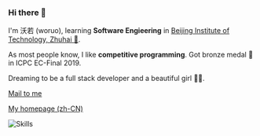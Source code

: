 ### Hi there 👋

I'm 沃若 (woruo), learning **Software Engieering** in [Beijing Institute of Technology, Zhuhai 🏫](https://www.bitzh.edu.cn/).

As most people know, I like **competitive programming**. Got bronze medal 🥉 in ICPC EC-Final 2019.

Dreaming to be a full stack developer and a beautiful girl 🏳️‍⚧️.

[Mail to me](mailto:woruo@woruo.online)

[My homepage (zh-CN)](https://www.woruo.online/)

![Skills](https://skillicons.dev/icons?i=bash,bots,c,cpp,cloudflare,cmake,css,docker,fastapi,git,github,githubactions,gradle,html,idea,java,js,kotlin,latex,linux,md,mysql,nginx,php,py,regex,vim,visualstudio,vscode,workers&perline=6)
